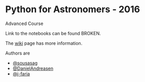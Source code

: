 Python for Astronomers - 2016
=============================

Advanced Course

Link to the notebooks can be found BROKEN.

The [wiki](https://github.com/iastro-pt/python-for-astronomers/wiki) page has more information.

Authors are
   - [@sousasag](https://github.com/sousasag)
   - [@DanielAndreasen](https://github.com/DanielAndreasen)
   - [@j-faria](https://github.com/j-faria)
   
